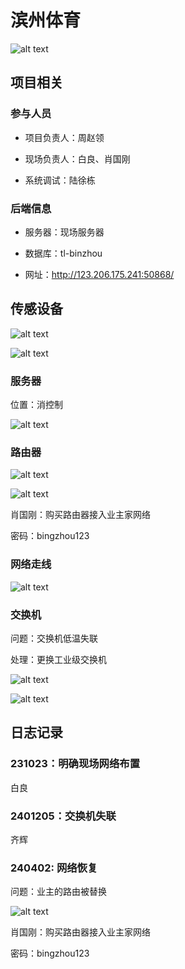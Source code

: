 # 滨州体育

![alt text](img/bac2e4b0e03ac7683f2d7610b2be211.jpg)

## 项目相关

### 参与人员

- 项目负责人：周赵领

- 现场负责人：白良、肖国刚

- 系统调试：陆徐栋

### 后端信息

- 服务器：现场服务器

- 数据库：tl-binzhou

- 网址：<http://123.206.175.241:50868/>

## 传感设备

![alt text](img/image-1.png)

![alt text](img/image-2.png)

### 服务器

位置：消控制

![alt text](img/image.png)

### 路由器

![alt text](img/d537690c28dc8e4640f472b41e3b5b0.jpg)

![alt text](./img/ip240402.png)

肖国刚：购买路由器接入业主家网络

密码：bingzhou123

### 网络走线

![alt text](img/网络布置.jpg)

### 交换机

问题：交换机低温失联

处理：更换工业级交换机

![alt text](img/e659a8764e6d292aad43a9048cf24a5.jpg)

![alt text](img/4c4a671877f2763b9d182e9a287a9a2.jpg)

## 日志记录

### 231023：明确现场网络布置

白良

### 2401205：交换机失联

齐辉

### 240402: 网络恢复

问题：业主的路由被替换

![alt text](./img/ip240402.png)

肖国刚：购买路由器接入业主家网络

密码：bingzhou123
